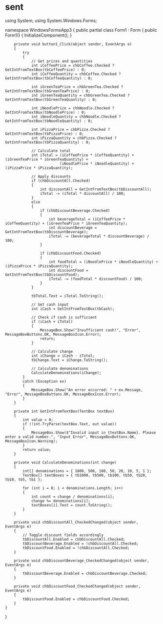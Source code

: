 # sent
using System;
using System.Windows.Forms;

namespace WindowsFormsApp3
{
    public partial class Form1 : Form
    {
        public Form1()
        {
            InitializeComponent();
        }

        private void button1_Click(object sender, EventArgs e)
        {
            try
            {
                // Get prices and quantities
                int iCoffeePrice = chbCoffee.Checked ? GetIntFromTextBox(tbCoffeePrice) : 0;
                int iCoffeeQuantity = chbCoffee.Checked ? GetIntFromTextBox(tbCoffeeQuantity) : 0;

                int iGreenTeaPrice = chbGreenTea.Checked ? GetIntFromTextBox(tbGreenTeaPrice) : 0;
                int iGreenTeaQuantity = chbGreenTea.Checked ? GetIntFromTextBox(tbGreenTeaQuantity) : 0;

                int iNoodlePrice = chbNoodle.Checked ? GetIntFromTextBox(tbNoodlePrice) : 0;
                int iNoodleQuantity = chbNoodle.Checked ? GetIntFromTextBox(tbNoodleQuantity) : 0;

                int iPizzaPrice = chbPizza.Checked ? GetIntFromTextBox(tbPizzaPrice) : 0;
                int iPizzaQuantity = chbPizza.Checked ? GetIntFromTextBox(tbPizzaQuantity) : 0;

                // Calculate total
                int iTotal = (iCoffeePrice * iCoffeeQuantity) + (iGreenTeaPrice * iGreenTeaQuantity) +
                             (iNoodlePrice * iNoodleQuantity) + (iPizzaPrice * iPizzaQuantity);

                // Apply discounts
                if (chbDiscountAll.Checked)
                {
                    int discountAll = GetIntFromTextBox(tbDiscountAll);
                    iTotal -= (iTotal * discountAll) / 100;
                }
                else
                {
                    if (chbDiscountBeverage.Checked)
                    {
                        int beverageTotal = (iCoffeePrice * iCoffeeQuantity) + (iGreenTeaPrice * iGreenTeaQuantity);
                        int discountBeverage = GetIntFromTextBox(tbDiscountBeverage);
                        iTotal -= (beverageTotal * discountBeverage) / 100;
                    }

                    if (chbDiscountFood.Checked)
                    {
                        int foodTotal = (iNoodlePrice * iNoodleQuantity) + (iPizzaPrice * iPizzaQuantity);
                        int discountFood = GetIntFromTextBox(tbDiscountFood);
                        iTotal -= (foodTotal * discountFood) / 100;
                    }
                }

                tbTotal.Text = iTotal.ToString();

                // Get cash input
                int iCash = GetIntFromTextBox(tbCash);

                // Check if cash is sufficient
                if (iCash < iTotal)
                {
                    MessageBox.Show("Insufficient cash!", "Error", MessageBoxButtons.OK, MessageBoxIcon.Error);
                    return;
                }

                // Calculate change
                int iChange = iCash - iTotal;
                tbChange.Text = iChange.ToString();

                // Calculate denominations
                CalculateDenominations(iChange);
            }
            catch (Exception ex)
            {
                MessageBox.Show("An error occurred: " + ex.Message, "Error", MessageBoxButtons.OK, MessageBoxIcon.Error);
            }
        }

        private int GetIntFromTextBox(TextBox textBox)
        {
            int value = 0;
            if (!int.TryParse(textBox.Text, out value))
            {
                MessageBox.Show($"Invalid input in {textBox.Name}. Please enter a valid number.", "Input Error", MessageBoxButtons.OK, MessageBoxIcon.Warning);
            }
            return value;
        }

        private void CalculateDenominations(int change)
        {
            int[] denominations = { 1000, 500, 100, 50, 20, 10, 5, 1 };
            TextBox[] textBoxes = { tb1000, tb500, tb100, tb50, tb20, tb10, tb5, tb1 };

            for (int i = 0; i < denominations.Length; i++)
            {
                int count = change / denominations[i];
                change %= denominations[i];
                textBoxes[i].Text = count.ToString();
            }
        }

        private void chbDiscountAll_CheckedChanged(object sender, EventArgs e)
        {
            // Toggle discount fields accordingly
            tbDiscountAll.Enabled = chbDiscountAll.Checked;
            tbDiscountBeverage.Enabled = !chbDiscountAll.Checked;
            tbDiscountFood.Enabled = !chbDiscountAll.Checked;
        }

        private void chbDiscountBeverage_CheckedChanged(object sender, EventArgs e)
        {
            tbDiscountBeverage.Enabled = chbDiscountBeverage.Checked;
        }

        private void chbDiscountFood_CheckedChanged(object sender, EventArgs e)
        {
            tbDiscountFood.Enabled = chbDiscountFood.Checked;
        }
    }
}
